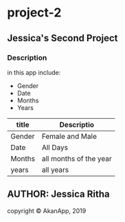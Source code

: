 # project-2
## Jessica's Second Project
### Description
in this app include:
- Gender
- Date
- Months
- Years

|title         |Descriptio            |
|--------------|----------------------|
|Gender        |Female and Male       |
|Date          |All Days              |
|Months        |all months of the year|
|years         | all years            |

## AUTHOR: Jessica Ritha
copyright &copy; AkanApp,  2019

